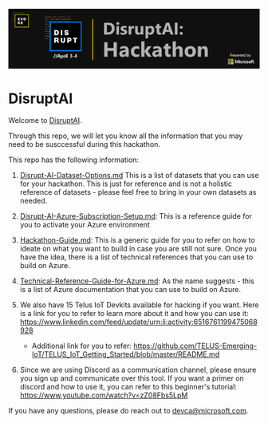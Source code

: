 ![](media/1c253bf5f390611493e677757d08f8d7.png)

# DisruptAI

Welcome to [DisruptAI](https://www.evokecanada.com/hackathon.html).

Through this repo, we will let you know all the information that you may need to be susccessful during this hackathon. 

This repo has the following information:

1. [Disrupt-AI-Dataset-Options.md](Disrupt-AI-Dataset-Options.md) This is a list of datasets that you can use for your hackathon. This is just for reference and is not a holistic reference of datasets - please feel free to bring in your own datasets as needed. 

2. [Disrupt-AI-Azure-Subscription-Setup.md](Disrupt-AI-Azure-Subscription-Setup.md): This is a reference guide for you to activate your Azure environment

3. [Hackathon-Guide.md](Hackathon-Guide.md): This is a generic guide for you to refer on how to ideate on what you want to build in case you are still not sure. Once you have the idea, there is a list of technical references that you can use to build on Azure. 

4. [Technical-Reference-Guide-for-Azure.md](Technical-Reference-Guide-for-Azure.md): As the name suggests - this is a list of Azure documentation that you can use to build on Azure.

5. We also have 15 Telus IoT Devkits available for hacking if you want. Here is a link for you to refer to learn more about it and how you can use it: https://www.linkedin.com/feed/update/urn:li:activity:6516761199475068928 
      - Additional link for you to refer: https://github.com/TELUS-Emerging-IoT/TELUS_IoT_Getting_Started/blob/master/README.md
      
6. Since we are using Discord as a communication channel, please ensure you sign up and communicate over this tool. If you want a primer on discord and how to use it, you can refer to this beginner's tutorial: https://www.youtube.com/watch?v=zZ08Fbs5LpM 

If you have any questions, please do reach out to devca@microsoft.com. 
